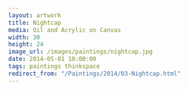 ```yaml
---
layout: artwork
title: Nightcap
media: Oil and Acrylic on Canvas
width: 30
height: 24
image_url: /images/paintings/nightcap.jpg
date: 2014-05-01 10:00:00
tags: paintings thinkspace
redirect_from: "/Paintings/2014/03-Nightcap.html"
---
```

